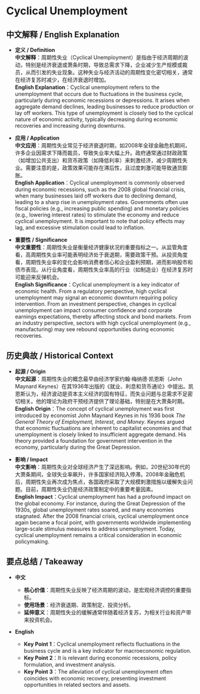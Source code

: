 # Cyclical Unemployment

## 中文解释 / English Explanation

* **定义 / Definition**  
  **中文解释**：周期性失业（Cyclical Unemployment）是指由于经济周期的波动，特别是经济衰退或萧条时期，导致总需求下降，企业减少生产规模或裁员，从而引发的失业现象。这种失业与经济活动的周期性变化密切相关，通常在经济复苏时减少，在经济衰退时增加。  
  **English Explanation**：Cyclical unemployment refers to the unemployment that occurs due to fluctuations in the business cycle, particularly during economic recessions or depressions. It arises when aggregate demand declines, leading businesses to reduce production or lay off workers. This type of unemployment is closely tied to the cyclical nature of economic activity, typically decreasing during economic recoveries and increasing during downturns.

* **应用 / Application**  
  **中文应用**：周期性失业常见于经济衰退时期，如2008年全球金融危机期间，许多企业因需求下降而裁员，导致失业率大幅上升。政府通常通过财政政策（如增加公共支出）和货币政策（如降低利率）来刺激经济，减少周期性失业。需要注意的是，政策效果可能存在滞后性，且过度刺激可能导致通货膨胀。  
  **English Application**：Cyclical unemployment is commonly observed during economic recessions, such as the 2008 global financial crisis, when many businesses laid off workers due to declining demand, leading to a sharp rise in unemployment rates. Governments often use fiscal policies (e.g., increasing public spending) and monetary policies (e.g., lowering interest rates) to stimulate the economy and reduce cyclical unemployment. It is important to note that policy effects may lag, and excessive stimulation could lead to inflation.

* **重要性 / Significance**  
  **中文重要性**：周期性失业是衡量经济健康状况的重要指标之一。从监管角度看，高周期性失业率可能表明经济处于衰退期，需要政策干预。从投资角度看，周期性失业率的变化会影响消费者信心和企业盈利预期，进而影响股市和债市表现。从行业角度看，周期性失业率高的行业（如制造业）在经济复苏时可能迎来反弹机会。  
  **English Significance**：Cyclical unemployment is a key indicator of economic health. From a regulatory perspective, high cyclical unemployment may signal an economic downturn requiring policy intervention. From an investment perspective, changes in cyclical unemployment can impact consumer confidence and corporate earnings expectations, thereby affecting stock and bond markets. From an industry perspective, sectors with high cyclical unemployment (e.g., manufacturing) may see rebound opportunities during economic recoveries.

## 历史典故 / Historical Context

* **起源 / Origin**  
  **中文起源**：周期性失业的概念最早由经济学家约翰·梅纳德·凯恩斯（John Maynard Keynes）在其1936年出版的《就业、利息和货币通论》中提出。凯恩斯认为，经济波动是资本主义经济的固有特征，而失业问题与总需求不足密切相关。他的理论为政府干预经济提供了理论基础，特别是在大萧条时期。  
  **English Origin**：The concept of cyclical unemployment was first introduced by economist John Maynard Keynes in his 1936 book *The General Theory of Employment, Interest, and Money*. Keynes argued that economic fluctuations are inherent to capitalist economies and that unemployment is closely linked to insufficient aggregate demand. His theory provided a foundation for government intervention in the economy, particularly during the Great Depression.

* **影响 / Impact**  
  **中文影响**：周期性失业对全球经济产生了深远影响。例如，20世纪30年代的大萧条期间，全球失业率飙升，许多国家经济陷入停滞。2008年金融危机后，周期性失业再次成为焦点，各国政府采取了大规模刺激措施以缓解失业问题。目前，周期性失业仍是经济政策制定中的重要考量因素。  
  **English Impact**：Cyclical unemployment has had a profound impact on the global economy. For instance, during the Great Depression of the 1930s, global unemployment rates soared, and many economies stagnated. After the 2008 financial crisis, cyclical unemployment once again became a focal point, with governments worldwide implementing large-scale stimulus measures to address unemployment. Today, cyclical unemployment remains a critical consideration in economic policymaking.

## 要点总结 / Takeaway

* **中文**  
  - **核心价值**：周期性失业反映了经济周期的波动，是宏观经济调控的重要指标。  
  - **使用场景**：经济衰退期、政策制定、投资分析。  
  - **延伸意义**：周期性失业的缓解通常伴随着经济复苏，为相关行业和资产带来投资机会。  

* **English**  
  - **Key Point 1**：Cyclical unemployment reflects fluctuations in the business cycle and is a key indicator for macroeconomic regulation.  
  - **Key Point 2**：It is relevant during economic recessions, policy formulation, and investment analysis.  
  - **Key Point 3**：The alleviation of cyclical unemployment often coincides with economic recovery, presenting investment opportunities in related sectors and assets.